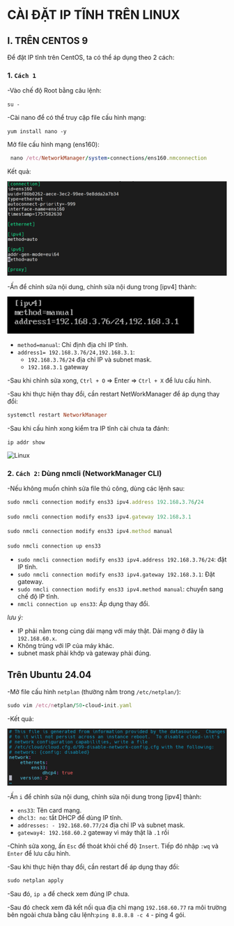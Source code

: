 # CÀI ĐẶT IP TĨNH TRÊN LINUX

## I. TRÊN CENTOS 9

Để đặt IP tĩnh trên CentOS, ta có thể áp dụng theo 2 cách:

### 1. `Cách 1`

-Vào chế độ Root bằng câu lệnh:

```su -```

-Cài nano để có thể truy cập file cấu hình mạng:

```yum install nano -y```

Mở file cấu hình mạng (ens160):

```ruby
 nano /etc/NetworkManager/system-connections/ens160.nmconnection
```

Kết quả:

![Linux](./images/Linux_21.png)

-Ấn để chỉnh sửa nội dung, chỉnh sửa nội dung trong [ipv4] thành:

![linux](./images/Linux_22.png)

- `method=manual`: Chỉ định địa chỉ IP tĩnh.
- `address1= 192.168.3.76/24,192.168.3.1`:
  - `192.168.3.76/24` địa chỉ IP và subnet mask.
  - `192.168.3.1` gateway

-Sau khi chỉnh sửa xong, `Ctrl + O` => Enter => `Ctrl + X` để lưu cấu hình.

-Sau khi thực hiện thay đổi, cần restart NetWorkManager để áp dụng thay đổi:

```ruby
systemctl restart NetworkManager
```

-Sau khi cấu hình xong kiểm tra IP tĩnh cài chưa ta đánh:

```ip addr show```

![Linux](./images/Linux_24.png)

### 2. `Cách 2`: Dùng nmcli (NetworkManager CLI)

-Nếu không muốn chỉnh sửa file thủ công, dùng các lệnh sau:

```ruby
sudo nmcli connection modify ens33 ipv4.address 192.168.3.76/24

sudo nmcli connection modify ens33 ipv4.gateway 192.168.3.1

sudo nmcli connection modify ens33 ipv4.method manual

sudo nmcli connection up ens33
```

- `sudo nmcli connection modify ens33 ipv4.address 192.168.3.76/24`: đặt IP tĩnh.
- `sudo nmcli connection modify ens33 ipv4.gateway 192.168.3.1`: Đặt gateway.
- `sudo nmcli connection modify ens33 ipv4.method manual`: chuyển sang chế độ IP tĩnh.
- `nmcli connection up ens33`: Áp dụng thay đổi.

*lưu ý:*

- IP phải nằm trong cùng dải mạng với máy thật. Dải mạng ở đây là `192.168.60.x`.
- Không trùng với IP của máy khác.
- subnet mask phải khớp và gateway phải đúng.

## Trên Ubuntu 24.04

-Mở file cấu hình `netplan` (thường nằm trong `/etc/netplan/`):

```ruby
sudo vim /etc/netplan/50-cloud-init.yaml
```

-Kết quả:

![Linux](./images/Linux_23.png)

-Ấn `i` để chỉnh sửa nội dung, chỉnh sửa nội dung trong [ipv4] thành:

- `ens33`: Tên card mạng.
- `dhcl3: no`: tắt DHCP để dùng IP tĩnh.
- `addresses: - 192.168.60.77/24` địa chỉ IP và subnet mask.
- `gateway4: 192.168.60.2` gateway vì máy thật là `.1` rồi

-Chỉnh sửa xong, ấn `Esc` để thoát khỏi chế độ `Insert`. Tiếp đó nhập `:wq` và `Enter` để lưu cấu hình.

-Sau khi thực hiện thay đổi, cần restart để áp dụng thay đổi:

```ruby
sudo netplan apply
```

-Sau đó, `ip a` để check xem đúng IP chưa.

-Sau đó check xem đã kết nối qua địa chỉ mạng `192.168.60.77` ra môi trường bên ngoài chưa bằng câu lệnh:`ping 8.8.8.8 -c 4` - ping 4 gói.
